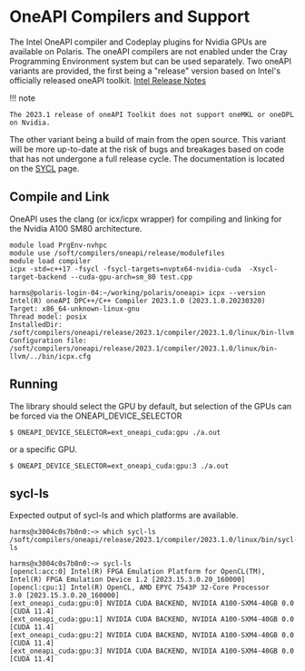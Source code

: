 # OneAPI Compilers and Support

The Intel OneAPI compiler and Codeplay plugins for Nvidia GPUs are available on Polaris.
The oneAPI compilers are not enabled under the Cray Programming Environment system but can be used separately.
Two oneAPI variants are provided, the first being a "release" version based on Intel's officially released oneAPI toolkit.
[Intel Release Notes](https://www.intel.com/content/www/us/en/developer/articles/release-notes/intel-oneapi-toolkit-release-notes.html)

!!! note

    The 2023.1 release of oneAPI Toolkit does not support oneMKL or oneDPL on Nvidia.

The other variant being a build of main from the open source. This variant will be more up-to-date at the risk of bugs and breakages based on code that has not undergone a full release cycle.
The documentation is located on the [SYCL](../programming-models/sycl-polaris.md) page.


## Compile and Link
OneAPI uses the clang (or icx/icpx wrapper) for compiling and linking for the Nvidia A100 SM80 architecture.


```
module load PrgEnv-nvhpc
module use /soft/compilers/oneapi/release/modulefiles
module load compiler
icpx -std=c++17 -fsycl -fsycl-targets=nvptx64-nvidia-cuda  -Xsycl-target-backend --cuda-gpu-arch=sm_80 test.cpp
```

```
harms@polaris-login-04:~/working/polaris/oneapi> icpx --version
Intel(R) oneAPI DPC++/C++ Compiler 2023.1.0 (2023.1.0.20230320)
Target: x86_64-unknown-linux-gnu
Thread model: posix
InstalledDir: /soft/compilers/oneapi/release/2023.1/compiler/2023.1.0/linux/bin-llvm
Configuration file: /soft/compilers/oneapi/release/2023.1/compiler/2023.1.0/linux/bin-llvm/../bin/icpx.cfg
```

## Running
The library should select the GPU by default, but selection of the GPUs can be forced via the ONEAPI_DEVICE_SELECTOR
```
$ ONEAPI_DEVICE_SELECTOR=ext_oneapi_cuda:gpu ./a.out
```
or a specific GPU.
```
$ ONEAPI_DEVICE_SELECTOR=ext_oneapi_cuda:gpu:3 ./a.out
```

## sycl-ls
Expected output of sycl-ls and which platforms are available.

```
harms@x3004c0s7b0n0:~> which sycl-ls
/soft/compilers/oneapi/release/2023.1/compiler/2023.1.0/linux/bin/sycl-ls

harms@x3004c0s7b0n0:~> sycl-ls
[opencl:acc:0] Intel(R) FPGA Emulation Platform for OpenCL(TM), Intel(R) FPGA Emulation Device 1.2 [2023.15.3.0.20_160000]
[opencl:cpu:1] Intel(R) OpenCL, AMD EPYC 7543P 32-Core Processor                3.0 [2023.15.3.0.20_160000]
[ext_oneapi_cuda:gpu:0] NVIDIA CUDA BACKEND, NVIDIA A100-SXM4-40GB 0.0 [CUDA 11.4]
[ext_oneapi_cuda:gpu:1] NVIDIA CUDA BACKEND, NVIDIA A100-SXM4-40GB 0.0 [CUDA 11.4]
[ext_oneapi_cuda:gpu:2] NVIDIA CUDA BACKEND, NVIDIA A100-SXM4-40GB 0.0 [CUDA 11.4]
[ext_oneapi_cuda:gpu:3] NVIDIA CUDA BACKEND, NVIDIA A100-SXM4-40GB 0.0 [CUDA 11.4]
```
